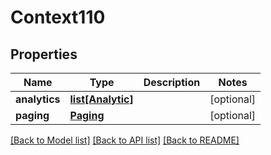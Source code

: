 # Context110

## Properties
Name | Type | Description | Notes
------------ | ------------- | ------------- | -------------
**analytics** | [**list[Analytic]**](Analytic.md) |  | [optional] 
**paging** | [**Paging**](Paging.md) |  | [optional] 

[[Back to Model list]](../README.md#documentation-for-models) [[Back to API list]](../README.md#documentation-for-api-endpoints) [[Back to README]](../README.md)


